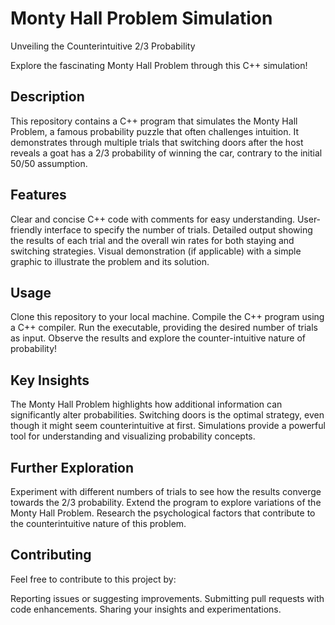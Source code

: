 # Monty Hall Problem Simulation

 Unveiling the Counterintuitive 2/3 Probability

 Explore the fascinating Monty Hall Problem through this C++ simulation!

 ## Description

 This repository contains a C++ program that simulates the Monty Hall Problem, a famous probability puzzle that often challenges intuition. It demonstrates through multiple trials that switching doors after the host reveals a goat has a 2/3 probability of winning the car, contrary to the initial 50/50 assumption.

 ## Features

Clear and concise C++ code with comments for easy understanding.
User-friendly interface to specify the number of trials.
Detailed output showing the results of each trial and the overall win rates for both staying and switching strategies.
Visual demonstration (if applicable) with a simple graphic to illustrate the problem and its solution.
 ## Usage

Clone this repository to your local machine.
Compile the C++ program using a C++ compiler.
Run the executable, providing the desired number of trials as input.
Observe the results and explore the counter-intuitive nature of probability!
 ## Key Insights

The Monty Hall Problem highlights how additional information can significantly alter probabilities.
Switching doors is the optimal strategy, even though it might seem counterintuitive at first.
Simulations provide a powerful tool for understanding and visualizing probability concepts.
 ## Further Exploration

Experiment with different numbers of trials to see how the results converge towards the 2/3 probability.
Extend the program to explore variations of the Monty Hall Problem.
Research the psychological factors that contribute to the counterintuitive nature of this problem.
 ## Contributing

 Feel free to contribute to this project by:

Reporting issues or suggesting improvements.
Submitting pull requests with code enhancements.
Sharing your insights and experimentations.
